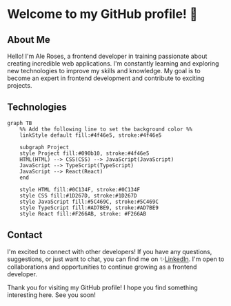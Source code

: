 # Welcome to my GitHub profile! 👋

## About Me

Hello! I'm Ale Roses, a frontend developer in training passionate about creating incredible web applications. I'm constantly learning and exploring new technologies to improve my skills and knowledge. My goal is to become an expert in frontend development and contribute to exciting projects.

## Technologies

```mermaid
graph TB
    %% Add the following line to set the background color %%
    linkStyle default fill:#4f46e5, stroke:#4f46e5
    
    subgraph Project
    style Project fill:#090b10, stroke:#4f46e5
    HTML(HTML) --> CSS(CSS) --> JavaScript(JavaScript)
    JavaScript --> TypeScript(TypeScript)
    JavaScript --> React(React)
    end

    style HTML fill:#0C134F, stroke:#0C134F
    style CSS fill:#1D267D, stroke:#1D267D
    style JavaScript fill:#5C469C, stroke:#5C469C
    style TypeScript fill:#AD7BE9, stroke:#AD7BE9
    style React fill:#F266AB, stroke: #F266AB
```

## Contact

I'm excited to connect with other developers! If you have any questions, suggestions, or just want to chat, you can find me on ✨[LinkedIn](https://www.linkedin.com/in/ale-roses/). I'm open to collaborations and opportunities to continue growing as a frontend developer.

Thank you for visiting my GitHub profile! I hope you find something interesting here. See you soon!
